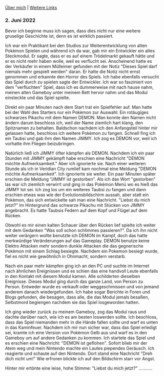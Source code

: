 [Über mich](https://ic4rds.github.io/David-Staudacher) | [Weitere Links](https://ic4rds.github.io) 

### 2. Juni 2022
Bevor ich beginne muss ich sagen, dass dies nicht nur eine weitere gruselige Geschichte ist, denn es ist wirklich passiert.

Ich war ein Praktikant bei den Studios zur Weiterentwicklung von alten Pokèmon Spielen und während ich da war, gab mir ein Entwickler ein altes Steckmodul. Er sagte, dass er es auf einem Trödelmarkt gekauft hätte und er es nicht mehr haben wolle, weil es verflucht sei. 
Anscheinend hatte es der Verkäufer in einem Mülleimer gefunden mit der Notiz "Dieses Spiel darf niemals mehr gespielt werden" daran. Er hatte die Notiz nicht ernst genommen und erkannte den Horror des Spiels. Ich habe ebenfalls versucht das Spiel durch zu spielen sagte der Entwickler. 
Ich war so fasziniert von dem "verfluchten" Spiel, dass ich es dummerweise mit nach hause nahm, meinen alten Gameboy unter meinem Bett hervor nahm und das Modul einsteckte und das Spiel spielte.

Direkt ein paar Minuten nach dem Start trat ein Spielfehler auf. Man hatte bei der Wahl des Starters nur ein Pokèmon zur Auswahl: Ein rotäugiges schwarzes Pikachu mit dem Namen DEMON. 
Man konnte den Namen nicht ändern darum beschloss ich, weil der Name ziemlich hart klang, den Spitznamen zu behalten. Baldschon nachdem ich den Anfangsteil hinter mir gelassen hatte, beschloss ich weitere Pokèmon zu fangen. Schnell fing ich ein Taubsi und gab ihm den Namen JIMMY. Ich zog es DEMON vor, weil ich vorhatte ihm Fliegen beizubringen.

Natürlich ließ ich JIMMY öfter kämpfen als DEMON. Nachdem ich ein paar Stunden mit JIMMY gekämpft habe erschien eine Nachricht "DEMON möchte Aufmerksamkeit." Aber ich ignorierte sie. Nach einer weiteren Stunde als ich in Veridian City rumlief kam nochmal eine Meldung "DEMON möchte Aufmerksamkeit". 
Ich ignorierte sie weiter. Ein paar Minuten später erschien die Meldung "JIMMY ist gestorben".
Als ich das Wort "gestorben" las war ich ziemlich verwirrt und ging in das Pokèmon Menü wo es hieß das JIMMY tot sei. Ich zog los um ein weiteres Taubsi zu fangen und dann erschien etwas was wie der Evolutionsbildschirm aussah, aber statt ein Pokèmon, das sich entwickelte sah man eine Nachricht. 
"Liebst du mich jetzt?" Im Hintergrund das schwarze Pikachu mit Stücken von JIMMY angebracht. Es hatte Taubsis Federn auf dem Kopf und Flügel auf dem Rücken.

Obwohl es mir einen kalten Schauer über den Rücken lief spielte ich weiter mit dem Gedanken "Was soll schon schlimmes passieren?". Da ich ihn nicht weiter verärgern wollte benutzte ich DEMON im Kampf, doch das hatte merkwürdige Veränderungen auf das Gameplay. 
DEMON benutze keine Elektro Attacken mehr sondern dunkle Attacken die das gegnerische Pokèmon mit einem Schlag besiegte. Nachdem ein Pokemon besiegt wurde, fiel es nicht wie gewöhnlich in Ohnmacht, sondern verstarb.

Nach ein paar mehr kämpfen ging ich an den PC und suchte im Internet nach ähnlichen Ereignissen und es schien das eine handvoll Leute ebenfalls in den Kontakt mit diesem Modul kamen. Alle schilderten dieselben Ereignisse.
Dieses Modul ging durch das ganze Land, von Person zu Person. Entweder wurde es verkauft oder weggeschmissen und von jemand anderem danach wiedergefunden.
Ich habe sogar Berichte in Foren und Blogs gefunden, die besagen, dass alle, die das Modul jemals besaßen, Selbstmord begiengen nachdem sie das Spiel losgeworden hatten.

Ich ging wieder zurück zu meinem Gameboy, zog das Modul raus und dachte darüber nach, wie ich es am besten loswerden sollte. Ich beschloss, dass das Spiel niemanden mehr in die Hände fallen sollte und warf es unten in das Kaminfeuer. 
Nachdem ich mir nun sicher war, dass das Spiel erledigt sei, kramte ich eine Version von Pokèmon Gelb aus und warf es in den Gameboy um auf andere Gedanken zu kommen. Ich startete das Spiel und es erschien eine Nachricht: "DEMON ist geflohen". 
Sofort blieb mir der Atem weg und mein Nintendo machte ein Lautes piependes Geräusch. Ich reagierte und schaute auf den Nintendo. Dort stand eine Nachricht "Dreh dich nicht um!" Wie erfroren blickte ich auf den Bildschirm starr vor Angst.

Hinter mir ertönte eine leise, hohe Stimme: "Liebst du mich jetzt?" ...........
